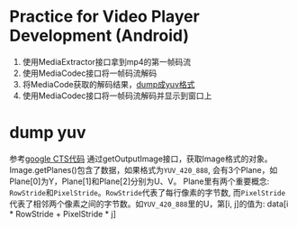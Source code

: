 Practice for Video Player Development (Android)
===========

1. 使用MediaExtractor接口拿到mp4的第一帧码流
2. 使用MediaCodec接口将一帧码流解码
3. 将MediaCode获取的解码结果，[dump成yuv格式](#dump-yuv)
4. 使用MediaCodec接口将一帧码流解码并显示到窗口上


# dump yuv
参考[google CTS代码](http://androidxref.com/6.0.1_r10/xref/cts/tests/tests/media/src/android/media/cts/ImageReaderDecoderTest.java)
    通过getOutputImage接口，获取Image格式的对象。Image.getPlanes()包含了数据，如果格式为`YUV_420_888`, 会有3个Plane，如Plane[0]为Y，Plane[1]和Plane[2]分别为U、V。
    Plane里有两个重要概念: `RowStride`和`PixelStride`。`RowStride`代表了每行像素的字节数, 而`PixelStride`代表了相邻两个像素之间的字节数。如`YUV_420_888`里的U，第[i, j]的值为: data[i * RowStride + PixelStride * j]
